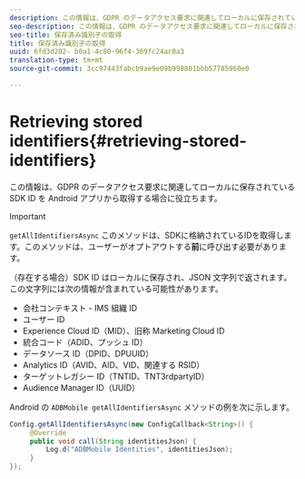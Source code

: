 ```yaml
---
description: この情報は、GDPR のデータアクセス要求に関連してローカルに保存されている SDK ID を Android アプリから取得する場合に役立ちます。
seo-description: この情報は、GDPR のデータアクセス要求に関連してローカルに保存されている SDK ID を Android アプリから取得する場合に役立ちます。
seo-title: 保存済み識別子の取得
title: 保存済み識別子の取得
uuid: 6fd3d202- b0a1-4c80-96f4-369fc24ac0a3
translation-type: tm+mt
source-git-commit: 3cc97443fabcb9ae9e09b998801bbb57785960e0

---
```



# Retrieving stored identifiers{#retrieving-stored-identifiers}

この情報は、GDPR のデータアクセス要求に関連してローカルに保存されている SDK ID を Android アプリから取得する場合に役立ちます。

>[!IMPORTANT]
>
>`getAllIdentifiersAsync` このメソッドは、SDKに格納されているIDを取得します。このメソッドは、ユーザーがオプトアウトする&#x200B;**前**&#x200B;に呼び出す必要があります。

（存在する場合）SDK ID はローカルに保存され、JSON 文字列で返されます。この文字列には次の情報が含まれている可能性があります。

* 会社コンテキスト - IMS 組織 ID
* ユーザー ID
* Experience Cloud ID（MID）、旧称 Marketing Cloud ID
* 統合コード（ADID、プッシュ ID）
* データソース ID（DPID、DPUUID）
* Analytics ID（AVID、AID、VID、関連する RSID）
* ターゲットレガシー ID（TNTID、TNT3rdpartyID）
* Audience Manager ID（UUID）

Android の `ADBMobile getAllIdentifiersAsync` メソッドの例を次に示します。

```java
Config.getAllIdentifiersAsync(new ConfigCallback<String>() { 
     @Override 
     public void call(String identitiesJson) {                 
         Log.d("ADBMobile Identities", identitiesJson); 
     } 
});
```
